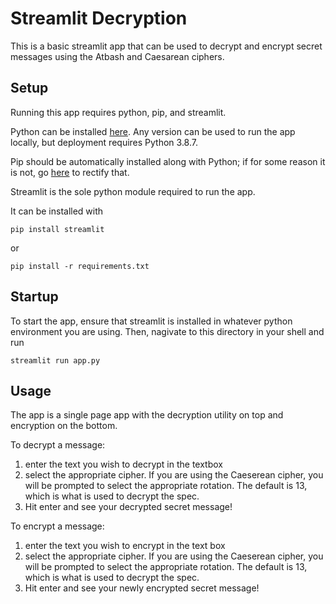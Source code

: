 # Streamlit Decryption


This is a basic streamlit app that can be used to decrypt and encrypt secret messages using the Atbash and Caesarean ciphers. 

## Setup

Running this app requires python, pip, and streamlit.

Python can be installed [here](https://www.python.org/downloads/). Any version can be used to run the app locally, but deployment requires Python 3.8.7.

Pip should be automatically installed along with Python; if for some reason it is not, go [here](https://pip.pypa.io/en/stable/installing/) to rectify that.

Streamlit is the sole python module required to run the app. 

It can be installed with 

```
pip install streamlit
```
or
```
pip install -r requirements.txt
```

## Startup

To start the app, ensure that streamlit is installed in whatever python environment you are using. Then, nagivate to this directory in your shell and run
```
streamlit run app.py
```

## Usage
The app is a single page app with the decryption utility on top and encryption on the bottom.

To decrypt a message:
1. enter the text you wish to decrypt in the textbox
2. select the appropriate cipher. If you are using the Caeserean cipher, you will be prompted to select the appropriate rotation. The default is 13, which is what is used to decrypt the spec.
3. Hit enter and see your decrypted secret message!

To encrypt a message:
1. enter the text you wish to encrypt in the text box
2. select the appropriate cipher. If you are using the Caeserean cipher, you will be prompted to select the appropriate rotation. The default is 13, which is what is used to decrypt the spec.
3. Hit enter and see your newly encrypted secret message!